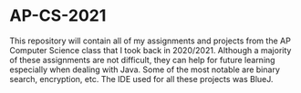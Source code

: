 # AP-CS-2021
This repository will contain all of my assignments and projects from the AP Computer Science class that I took back in 2020/2021. Although a majority of these assignments are not difficult, they can help for future learning especially when dealing with Java. Some of the most notable are binary search, encryption, etc. The IDE used for all these projects was BlueJ.
